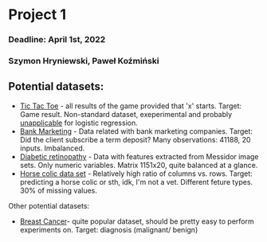 # Project 1

### Deadline: April 1st, 2022

### Szymon Hryniewski, Paweł Koźmiński

## Potential datasets:

- [Tic Tac Toe](https://www.openml.org/d/50) - all results of the game provided that 'x' starts. Target: Game result. Non-standard dataset, exeperimental and probably <ins>unapplicable</ins> for logistic regression.
- [Bank Marketing](https://archive.ics.uci.edu/ml/datasets/Bank+Marketing) - Data related with bank marketing companies. Target: Did the client subscribe a term deposit? Many observations: 41188, 20 inputs. Imbalanced.
- [Diabetic retinopathy](https://archive.ics.uci.edu/ml/datasets/Diabetic+Retinopathy+Debrecen+Data+Set) - Data with features extracted from Messidor image sets. Only numeric variables. Matrix 1151x20, quite balanced at a glance.
- [Horse colic data set](https://archive.ics.uci.edu/ml/datasets/Horse+Colic) - Relatively high ratio of columns vs. rows. Target: predicting a horse colic or sth, idk, I'm not a vet. Different feture types. 30% of missing values.


Other potential datasets:
- [Breast Cancer](https://archive.ics.uci.edu/ml/datasets/Breast+Cancer+Wisconsin+%28Diagnostic%29)- quite popular dataset, should be pretty easy to perform experiments on. Target: diagnosis (malignant/ benign)

